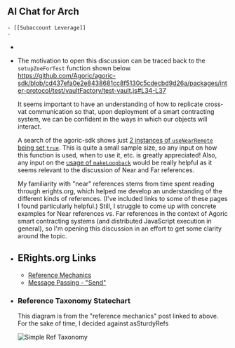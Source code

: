 ## AI Chat for Arch
	- [[Subaccount Leverage]]
	-
-
- The motivation to open this discussion can be traced back to  the `setupZoeForTest` function shown below. 
  https://github.com/Agoric/agoric-sdk/blob/cd437efa0e2e8438681cc8f5130c5cdecbd9d26a/packages/inter-protocol/test/vaultFactory/test-vault.js#L34-L37
  
  It seems important to have an understanding of how to replicate cross-vat communication so that, upon deployment of a smart contracting system, we can be confident in the ways in which our objects will interact. 
  
  A search of the agoric-sdk shows just [2 instances of `useNearRemote` being set `true`](https://github.com/search?q=repo%3AAgoric%2Fagoric-sdk%20useNearRemote%3A%20true&type=code). This is quite a small sample size, so any input on how this function is used, when to use it, etc. is greatly appreciated! Also, any input on the [usage of `makeLoopback`](https://github.com/search?q=repo%3AAgoric%2Fagoric-sdk%20makeLoopback&type=code) would be really helpful as it seems relevant to the discussion of Near and Far references.
  
  My familiarity with "near" references stems from time spent reading through erights.org, which helped me develop an understanding of the different kinds of references. (I've included links to some of these pages I found particularly helpful.) Still, I struggle to come up with concrete examples for Near references vs. Far references in the context of Agoric smart contracting systems (and distributed JavaScript execution in general), so I'm opening this discussion in an effort to get some clarity around the topic.
- ## ERights.org Links
  * [Reference Mechanics](http://erights.org/elib/concurrency/refmech.html)
  * [Message Passing - "Send"](http://erights.org/elib/concurrency/msg-passing.html#send)
- ### Reference Taxonomy Statechart
  This diagram is from the "reference mechanics" post linked to above. For the sake of time, I decided against asSturdyRefs
  
  ![Simple Ref Taxonomy](http://erights.org/elib/concurrency/images/ref-taxonomy.gif)